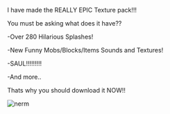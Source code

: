 I have made the REALLY EPIC Texture pack!!!

You must be asking what does it have??

-Over 280 Hilarious Splashes!

-New Funny Mobs/Blocks/Items Sounds and Textures!

-SAUL!!!!!!!!!

-And more..


Thats why you should download it NOW!!


![nerm](https://user-images.githubusercontent.com/85434597/173142202-f3ad8d5a-b2f9-4409-b46e-db51828930b4.png)

